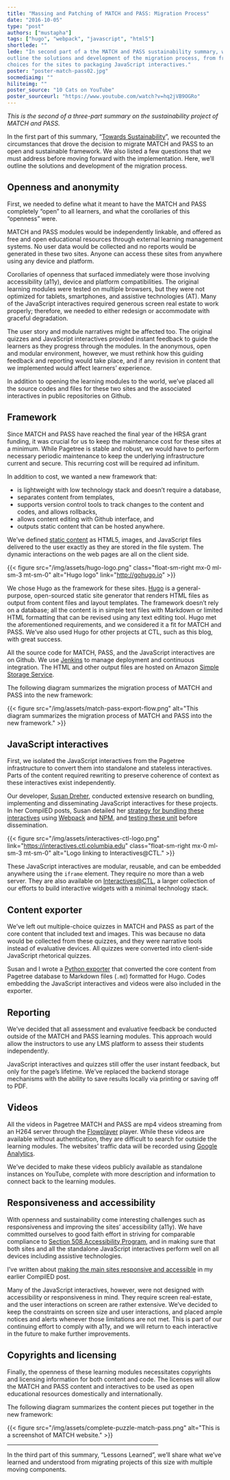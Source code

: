 ```yaml
---
title: "Massing and Patching of MATCH and PASS: Migration Process"
date: "2016-10-05"
type: "post"
authors: ["mustapha"]
tags: ["hugo", "webpack", "javascript", "html5"]
shortlede: ""
lede: "In second part of a the MATCH and PASS sustainability summary, we
outline the solutions and development of the migration process, from framework
choices for the sites to packaging JavaScript interactives."
poster: "poster-match-pass02.jpg"
socmediaimg: ""
hiliteimg: ""
poster_source: "10 Cats on YouTube"
poster_sourceurl: "https://www.youtube.com/watch?v=hq2jVB9OGRo"
---
```


*This is the second of a three-part summary on the sustainability project of MATCH and PASS.*

In the first part of this summary,
“[Towards Sustainability](/articles/match-pass-migration-01/)”,
we recounted the circumstances that drove the decision to migrate MATCH and
PASS to an open and sustainable framework. We also listed a few questions that
we must address before moving forward with the implementation. Here, we’ll
outline the solutions and development of the migration process.

## Openness and anonymity

First, we needed to define what it meant to have the MATCH and PASS completely
“open” to all learners, and what the corollaries of this “openness” were.

MATCH and PASS modules would be independently linkable, and offered as free and
open educational resources through external learning management systems. No
user data would be collected and no reports would be generated in these two
sites. Anyone can access these sites from anywhere using any device and
platform.

Corollaries of openness that surfaced immediately were those involving
accessibility (a11y), device and platform compatibilities. The original
learning modules were tested on multiple browsers, but they were not optimized
for tablets, smartphones, and assistive technologies (AT). Many of the
JavaScript interactives required generous screen real estate to work properly;
therefore, we needed to either redesign or accommodate with graceful
degradation.

The user story and module narratives might be affected too. The original
quizzes and JavaScript interactives provided instant feedback to guide the
learners as they progress through the modules. In the anonymous, open and
modular environment, however, we must rethink how this guiding feedback and
reporting would take place, and if any revision in content that we implemented
would affect learners’ experience.

In addition to opening the learning modules to the world, we’ve placed all the
source codes and files for these two sites and the associated interactives in
public repositories on Github.

## Framework

Since MATCH and PASS have reached the final year of the HRSA grant funding, it
was crucial for us to keep the maintenance cost for these sites at a minimum.
While Pagetree is stable and robust, we would have to perform necessary
periodic maintenance to keep the underlying infrastructure current and secure.
This recurring cost will be required ad infinitum.

In addition to cost, we wanted a new framework that:

* is lightweight with low technology stack and doesn’t require a database,
* separates content from templates,
* supports version control tools to track changes to the content and codes, and allows rollbacks,
* allows content editing with Github interface, and
* outputs static content that can be hosted anywhere.


We’ve defined
[static content](https://en.wikipedia.org/wiki/Static_web_page)
as HTML5, images, and JavaScript files delivered to the user exactly as they
are stored in the file system. The dynamic interactions on the web pages are
all on the client side.

{{< figure
    src="/img/assets/hugo-logo.png"
    class="float-sm-right mx-0 ml-sm-3 mt-sm-0"
    alt="Hugo logo"
    link="http://gohugo.io" >}}

We chose Hugo as the framework for these sites. [Hugo](http://gohugo.io/) is a
general-purpose, open-sourced static site generator that renders HTML files as
output from content files and layout templates. The framework doesn’t rely on a
database; all the content is in simple text files with Markdown or limited HTML
formatting that can be revised using any text editing tool. Hugo met the
aforementioned requirements, and we considered it a fit for MATCH and PASS.
We’ve also used Hugo for other projects at CTL, such as this blog, with great
success.

All the source code for MATCH, PASS, and the JavaScript interactives are on
Github. We use [Jenkins](https://jenkins.io) to manage deployment and
continuous integration. The HTML and other output files are hosted on Amazon
[Simple Storage Service](https://aws.amazon.com/s3/).

The following diagram summarizes the migration process of MATCH and PASS into
the new framework:

{{< figure
    src="/img/assets/match-pass-export-flow.png"
    alt="This diagram summarizes the migration process of MATCH and PASS into the new framework." >}}

## JavaScript interactives

First, we isolated the JavaScript interactives from the Pagetree infrastructure
to convert them into standalone and stateless interactives. Parts of the
content required rewriting to preserve coherence of context as these
interactives exist independently.

Our developer, [Susan Dreher](https://ctl.columbia.edu/about/team/dreher/),
conducted extensive research on bundling, implementing and disseminating
JavaScript interactives for these projects. In her CompilED posts, Susan
detailed her
[strategy for bundling these interactives](/articles/standalone-interactives/)
using [Webpack](http://webpack.github.io) and [NPM](https://www.npmjs.com), and
[testing these unit](/articles/standalone-interactives-testing/)
before dissemination.

{{< figure
    src="/img/assets/interactives-ctl-logo.png"
    link="https://interactives.ctl.columbia.edu"
    class="float-sm-right mx-0 ml-sm-3 mt-sm-0"
    alt="Logo linking to Interactives@CTL." >}}

These JavaScript interactives are modular, reusable, and can be embedded
anywhere using the `iframe` element. They require no more than a web server.
They are also available on
[Interactives@CTL](https://interactives.ctl.columbia.edu),
a larger collection of our efforts to build interactive widgets with a minimal
technology stack.

## Content exporter

We’ve left out multiple-choice quizzes in MATCH and PASS as part of the core
content that included text and images. This was because no data would be
collected from these quizzes, and they were narrative tools instead of
evaluative devices. All quizzes were converted into client-side JavaScript
rhetorical quizzes.

Susan and I wrote a
[Python exporter](https://github.com/ccnmtl/pass/blob/master/pass_app/main/management/commands/export_markdown.py)
that converted the core content from Pagetree database to Markdown files
(`.md`) formatted for Hugo. Codes embedding the JavaScript interactives and
videos were also included in the exporter.

## Reporting

We’ve decided that all assessment and evaluative feedback be conducted outside
of the MATCH and PASS learning modules. This approach would allow the
instructors to use any LMS platform to assess their students independently.

JavaScript interactives and quizzes still offer the user instant feedback, but
only for the page’s lifetime. We’ve replaced the backend storage mechanisms
with the ability to save results locally via printing or saving off to PDF.

## Videos

All the videos in Pagetree MATCH and PASS are mp4 videos streaming from an H264
server through the [Flowplayer](https://flowplayer.org/) player. While these
videos are available without authentication, they are difficult to search for
outside the learning modules. The websites’ traffic data will be recorded using
[Google Analytics](https://www.google.com/analytics/).

We’ve decided to make these videos publicly available as standalone instances
on YouTube, complete with more description and information to connect back to
the learning modules.

## Responsiveness and accessibility

With openness and sustainability come interesting challenges such as
responsiveness and improving the sites’ accessibility (a11y). We have committed
ourselves to good faith effort in striving for comparable compliance to
[Section 508 Accessibility Program](https://www.section508.gov/),
and in making sure that both sites and all the standalone JavaScript
interactives perform well on all devices including assistive technologies.

I’ve written about
[making the main sites responsive and accessible](/articles/deconstructing-accessibility/)
in my earlier CompilED post.

Many of the JavaScript interactives, however, were not designed with
accessibility or responsiveness in mind. They require screen real-estate, and
the user interactions on screen are rather extensive. We’ve decided to keep the
constraints on screen size and user interactions, and placed ample notices and
alerts whenever those limitations are not met. This is part of our continuing
effort to comply with a11y, and we will return to each interactive in the
future to make further improvements.

## Copyrights and licensing

Finally, the openness of these learning modules necessitates copyrights and
licensing information for both content and code. The licenses will allow
the MATCH and PASS content and interactives to be used as open educational
resources domestically and internationally.

The following diagram summarizes the content pieces put together in the new
framework:

{{< figure
    src="/img/assets/complete-puzzle-match-pass.png"
    alt="This is a screenshot of MATCH website." >}}

<hr style="width: 70%;" />

In the third part of this summary, “Lessons Learned”, we’ll share what we’ve
learned and understood from migrating projects of this size with multiple
moving components.